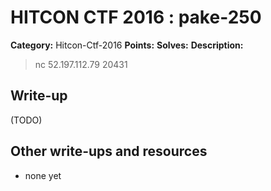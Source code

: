 # HITCON CTF 2016 : pake-250

**Category:** Hitcon-Ctf-2016
**Points:** 
**Solves:** 
**Description:**

> nc 52.197.112.79 20431


## Write-up

(TODO)

## Other write-ups and resources

* none yet
